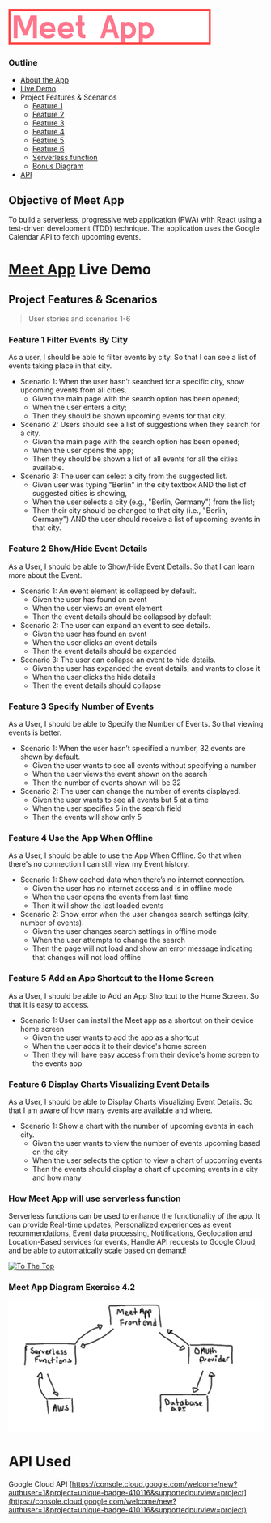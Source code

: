 [<picture><source media="(prefers-color-scheme: dark)" srcset="https://github.com/vppelli/Vppelli/blob/main/img/Meet%20App.png"><source media="(prefers-color-scheme: light)" srcset="https://github.com/vppelli/Vppelli/blob/main/img/LMeet%20App.png"><img alt="MeetApp link" src="https://github.com/vppelli/Vppelli/blob/main/img/Meet%20App.png">
</picture>](https://vppelli.github.io/meet/)

### Outline
- [About the App](https://github.com/vppelli/meet?tab=readme-ov-file#objective-of-meet-app)
- [Live Demo](https://github.com/vppelli/meet?tab=readme-ov-file#live-demo)
- Project Features & Scenarios
  - [Feature 1](#feature-1-filter-events-by-city)
  - [Feature 2](#feature-2-showhide-event-details)
  - [Feature 3](#feature-3-specify-number-of-events)
  - [Feature 4](#feature-4-use-the-app-when-offline)
  - [Feature 5](#feature-5-add-an-app-shortcut-to-the-home-screen)
  - [Feature 6](#feature-6-display-charts-visualizing-event-details)
  - [Serverless function](#how-meet-app-will-use-serverless-function)
  - [Bonus Diagram](#meet-app-diagram-exercise-42)
- [API](#api-used)

## Objective of Meet App
To build a serverless, progressive web application (PWA) with React using a
test-driven development (TDD) technique. The application uses the Google
Calendar API to fetch upcoming events.
  
# [Meet App](https://vppelli.github.io/meet/) Live Demo

## Project Features & Scenarios
> User stories and scenarios 1-6

### Feature 1 Filter Events By City
As a user, I should be able to filter events by city. So that I can see a list of events taking place in that city.
- Scenario 1: When the user hasn’t searched for a specific city, show upcoming events from all cities.
  - Given the main page with the search option has been opened;
  - When the user enters a city;
  - Then they should be shown upcoming events for that city.
- Scenario 2: Users should see a list of suggestions when they search for a city.
  - Given the main page with the search option has been opened;
  - When the user opens the app;
  - Then they should be shown a list of all events for all the cities available.
- Scenario 3: The user can select a city from the suggested list.
  - Given user was typing "Berlin" in the city textbox AND the list of suggested cities is showing,
  - When the user selects a city (e.g., "Berlin, Germany") from the list;
  - Then their city should be changed to that city (i.e., "Berlin, Germany") AND the user should receive a list of upcoming events in that city.
    
### Feature 2 Show/Hide Event Details
As a User, I should be able to Show/Hide Event Details. So that I can learn more about the Event.
- Scenario 1: An event element is collapsed by default.
  - Given the user has found an event
  - When the user views an event element
  - Then the event details should be collapsed by default
- Scenario 2: The user can expand an event to see details.
  - Given the user has found an event
  - When the user clicks an event details
  - Then the event details should be expanded
- Scenario 3: The user can collapse an event to hide details.
  - Given the user has expanded the event details, and wants to close it
  - When the user clicks the hide details
  - Then the event details should collapse

### Feature 3 Specify Number of Events
As a User, I should be able to Specify the Number of Events. So that viewing events is better.
- Scenario 1: When the user hasn’t specified a number, 32 events are shown by default.
  - Given the user wants to see all events without specifying a number
  - When the user views the event shown on the search
  - Then the number of events shown will be 32
- Scenario 2: The user can change the number of events displayed.
  - Given the user wants to see all events but 5 at a time
  - When the user specifies 5 in the search field
  - Then the events will show only 5 

### Feature 4 Use the App When Offline
As a User, I should be able to use the App When Offline. So that when there's no connection I can still view my Event history.
- Scenario 1: Show cached data when there’s no internet connection.
  - Given the user has no internet access and is in offline mode
  - When the user opens the events from last time
  - Then it will show the last loaded events
- Scenario 2: Show error when the user changes search settings (city, number of events).
  - Given the user changes search settings in offline mode
  - When the user attempts to change the search
  - Then the page will not load and show an error message indicating that changes will not load offline

### Feature 5 Add an App Shortcut to the Home Screen
As a User, I should be able to Add an App Shortcut to the Home Screen. So that it is easy to access.
- Scenario 1: User can install the Meet app as a shortcut on their device home screen
  - Given the user wants to add the app as a shortcut
  - When the user adds it to their device's home screen
  - Then they will have easy access from their device's home screen to the events app

### Feature 6 Display Charts Visualizing Event Details
As a User, I should be able to Display Charts Visualizing Event Details. So that I am aware of how many events are available and where.
- Scenario 1: Show a chart with the number of upcoming events in each city.
  - Given the user wants to view the number of events upcoming based on the city
  - When the user selects the option to view a chart of upcoming events
  - Then the events should display a chart of upcoming events in a city and how many

### How Meet App will use serverless function
Serverless functions can be used to enhance the functionality of the app. It can provide Real-time updates, Personalized experiences as event recommendations, Event data processing, Notifications, Geolocation and Location-Based services for events, Handle API requests to Google Cloud, and be able to automatically scale based on demand!

[![To The Top](https://img.shields.io/badge/To_the_Top-Clickme-white?style=for-the-badge)](https://github.com/vppelli/meet?tab=readme-ov-file#meet-app)

### Meet App Diagram Exercise 4.2
![Meet App Diagram Image](./img/Meetapp-Diagram.jpg)

# API Used
Google Cloud API [https://console.cloud.google.com/welcome/new?authuser=1&project=unique-badge-410116&supportedpurview=project](https://console.cloud.google.com/welcome/new?authuser=1&project=unique-badge-410116&supportedpurview=project)
